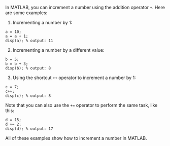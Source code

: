 In MATLAB, you can increment a number using the addition operator `+`. Here are some examples:

1. Incrementing a number by 1:
```
a = 10;
a = a + 1;
disp(a); % output: 11
```

2. Incrementing a number by a different value:
```
b = 5;
b = b + 3;
disp(b); % output: 8
```

3. Using the shortcut `++` operator to increment a number by 1:
```
c = 7;
c++;
disp(c); % output: 8
``` 

Note that you can also use the `+=` operator to perform the same task, like this:

```
d = 15;
d += 2;
disp(d); % output: 17
``` 

All of these examples show how to increment a number in MATLAB.